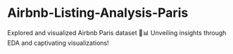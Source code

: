 # Airbnb-Listing-Analysis-Paris
Explored and visualized Airbnb Paris dataset 🧐📊 Unveiling insights through EDA and captivating visualizations!
